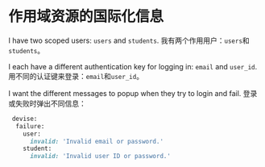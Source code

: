 # 作用域资源的国际化信息
I have two scoped users: `users` and `students`.
我有两个作用用户：`users`和`students`。

I each have a different authentication key for logging in: `email` and `user_id`.
用不同的认证键来登录：`email`和`user_id`。

I want the different messages to popup when they try to login and fail.
登录或失败时弹出不同信息：

  ```ruby
   devise:
    failure:
      user:
        invalid: 'Invalid email or password.'
      student:
        invalid: 'Invalid user ID or password.'
   ```
